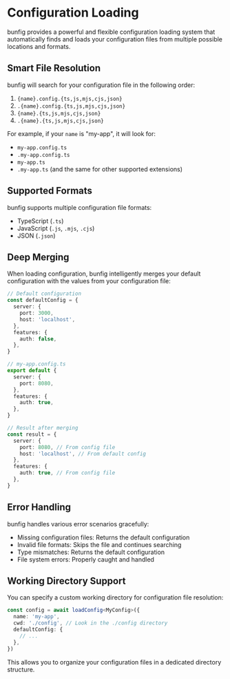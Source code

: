# Configuration Loading

bunfig provides a powerful and flexible configuration loading system that automatically finds and loads your configuration files from multiple possible locations and formats.

## Smart File Resolution

bunfig will search for your configuration file in the following order:

1. `{name}.config.{ts,js,mjs,cjs,json}`
2. `.{name}.config.{ts,js,mjs,cjs,json}`
3. `{name}.{ts,js,mjs,cjs,json}`
4. `.{name}.{ts,js,mjs,cjs,json}`

For example, if your `name` is "my-app", it will look for:

- `my-app.config.ts`
- `.my-app.config.ts`
- `my-app.ts`
- `.my-app.ts`
(and the same for other supported extensions)

## Supported Formats

bunfig supports multiple configuration file formats:

- TypeScript (`.ts`)
- JavaScript (`.js`, `.mjs`, `.cjs`)
- JSON (`.json`)

## Deep Merging

When loading configuration, bunfig intelligently merges your default configuration with the values from your configuration file:

```ts
// Default configuration
const defaultConfig = {
  server: {
    port: 3000,
    host: 'localhost',
  },
  features: {
    auth: false,
  },
}

// my-app.config.ts
export default {
  server: {
    port: 8080,
  },
  features: {
    auth: true,
  },
}

// Result after merging
const result = {
  server: {
    port: 8080, // From config file
    host: 'localhost', // From default config
  },
  features: {
    auth: true, // From config file
  },
}
```

## Error Handling

bunfig handles various error scenarios gracefully:

- Missing configuration files: Returns the default configuration
- Invalid file formats: Skips the file and continues searching
- Type mismatches: Returns the default configuration
- File system errors: Properly caught and handled

## Working Directory Support

You can specify a custom working directory for configuration file resolution:

```ts
const config = await loadConfig<MyConfig>({
  name: 'my-app',
  cwd: './config', // Look in the ./config directory
  defaultConfig: {
    // ...
  },
})
```

This allows you to organize your configuration files in a dedicated directory structure.
